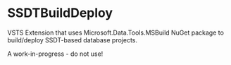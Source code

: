 # SSDTBuildDeploy
VSTS Extension that uses Microsoft.Data.Tools.MSBuild NuGet package to build/deploy SSDT-based database projects.

A work-in-progress - do not use!
